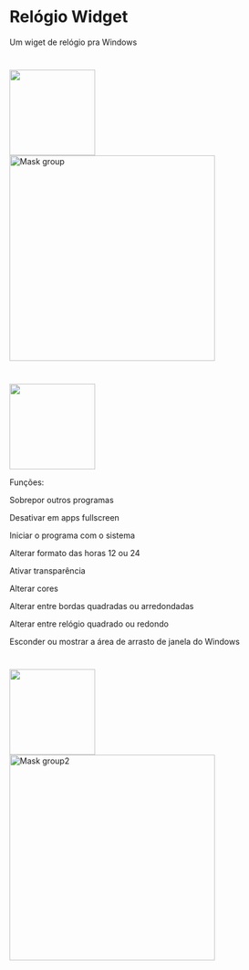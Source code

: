 # Relógio Widget

Um wiget de relógio pra Windows

<div style="margin-top: 40px;">
  <img src="imagem.png" alt="" width="150">
</div>

<img width="360" alt="Mask group" src="https://github.com/user-attachments/assets/a8ea1074-75cb-4e99-9bbb-6c3ace704192" />

<div style="margin-top: 40px;">
  <img src="imagem.png" alt="" width="150">
</div>

Funções:

Sobrepor outros programas

Desativar em apps fullscreen

Iniciar o programa com o sistema
         
Alterar formato das horas 12 ou 24
        
Ativar transparência
         
Alterar cores
        
Alterar entre bordas quadradas ou arredondadas
         
Alterar entre relógio quadrado ou redondo
         
Esconder ou mostrar a área de arrasto de janela do Windows

<div style="margin-top: 40px;">
  <img src="imagem.png" alt="" width="150">
</div>

<img width="360" alt="Mask group2" src="https://github.com/user-attachments/assets/8de9d326-fea6-405e-aa57-5c771613b8d7" />
